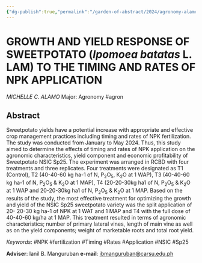 ```yaml
---
{"dg-publish":true,"permalink":"/garden-of-abstract/2024/agronomy-alamo/","created":"2024-05-23T14:31:37.762+08:00"}
---
```


# GROWTH AND YIELD RESPONSE OF SWEETPOTATO (***Ipomoea batatas*** L. LAM) TO THE TIMING AND RATES OF NPK APPLICATION
*MICHELLE C. ALAMO*
Major: Agronomy #agron
## Abstract
Sweetpotato yields have a potential increase with appropriate and effective crop management practices including timing and rates of NPK fertilization. The study was conducted from January to May 2024. Thus, this study aimed to determine the effects of timing and rates of NPK application on the agronomic characteristics, yield component and economic profitability of Sweetpotato NSIC Sp25. The experiment was arranged in RCBD with four treatments and three replicates. Four treatments were designated as T1 (Control), T2 (40-40-60 kg ha-1 of N, P<sub>2</sub>O<sub>5</sub>, K<sub>2</sub>O at 1 WAP), T3 (40-40-60 kg ha-1 of N, P<sub>2</sub>O<sub>5</sub> & K<sub>2</sub>O at 1 MAP), T4 (20-20-30kg ha1 of N, P<sub>2</sub>O<sub>5</sub> & K<sub>2</sub>O at 1 WAP and 20-20-30kg ha1 of N, P<sub>2</sub>O<sub>5</sub> & K<sub>2</sub>O at 1 MAP. Based on the results of the study, the most effective treatment for optimizing the growth and yield of the NSIC Sp25 sweetpotato variety was the split application of 20- 20-30 kg ha-1 of NPK at 1 WAT and 1 MAP and T4 with the full dose of 40-40-60 kg/ha at 1 MAP. This treatment resulted in terms of agronomic characteristics; number of primary lateral vines, length of main vine as well as on the yield components; weight of marketable roots and total root yield.

*Keywords*: #NPK #fertilization #Timing #Rates #Application #NSIC #Sp25

**Adviser**: Ianil B. Manguruban
**e-mail**: ibmanguruban@carsu.edu.ph